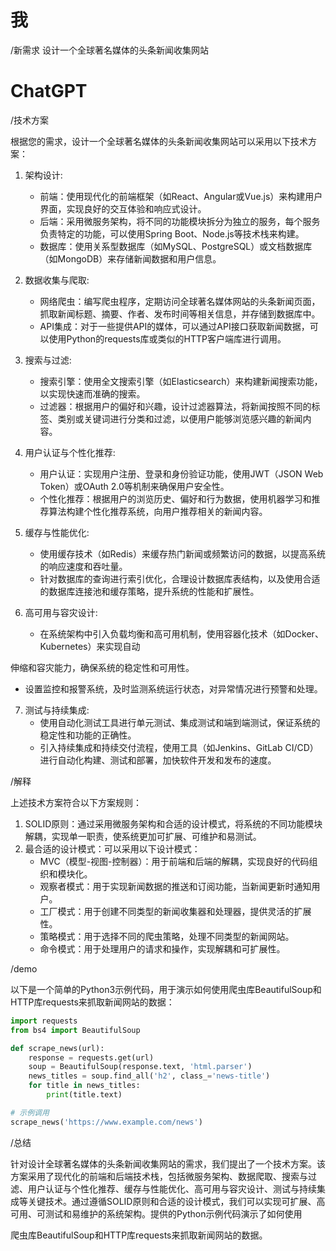 # 我
/新需求 设计一个全球著名媒体的头条新闻收集网站

# ChatGPT
/技术方案

根据您的需求，设计一个全球著名媒体的头条新闻收集网站可以采用以下技术方案：

1. 架构设计:
   - 前端：使用现代化的前端框架（如React、Angular或Vue.js）来构建用户界面，实现良好的交互体验和响应式设计。
   - 后端：采用微服务架构，将不同的功能模块拆分为独立的服务，每个服务负责特定的功能，可以使用Spring Boot、Node.js等技术栈来构建。
   - 数据库：使用关系型数据库（如MySQL、PostgreSQL）或文档数据库（如MongoDB）来存储新闻数据和用户信息。

2. 数据收集与爬取:
   - 网络爬虫：编写爬虫程序，定期访问全球著名媒体网站的头条新闻页面，抓取新闻标题、摘要、作者、发布时间等相关信息，并存储到数据库中。
   - API集成：对于一些提供API的媒体，可以通过API接口获取新闻数据，可以使用Python的requests库或类似的HTTP客户端库进行调用。

3. 搜索与过滤:
   - 搜索引擎：使用全文搜索引擎（如Elasticsearch）来构建新闻搜索功能，以实现快速而准确的搜索。
   - 过滤器：根据用户的偏好和兴趣，设计过滤器算法，将新闻按照不同的标签、类别或关键词进行分类和过滤，以便用户能够浏览感兴趣的新闻内容。

4. 用户认证与个性化推荐:
   - 用户认证：实现用户注册、登录和身份验证功能，使用JWT（JSON Web Token）或OAuth 2.0等机制来确保用户安全性。
   - 个性化推荐：根据用户的浏览历史、偏好和行为数据，使用机器学习和推荐算法构建个性化推荐系统，向用户推荐相关的新闻内容。

5. 缓存与性能优化:
   - 使用缓存技术（如Redis）来缓存热门新闻或频繁访问的数据，以提高系统的响应速度和吞吐量。
   - 针对数据库的查询进行索引优化，合理设计数据库表结构，以及使用合适的数据库连接池和缓存策略，提升系统的性能和扩展性。

6. 高可用与容灾设计:
   - 在系统架构中引入负载均衡和高可用机制，使用容器化技术（如Docker、Kubernetes）来实现自动

伸缩和容灾能力，确保系统的稳定性和可用性。
   - 设置监控和报警系统，及时监测系统运行状态，对异常情况进行预警和处理。

7. 测试与持续集成:
   - 使用自动化测试工具进行单元测试、集成测试和端到端测试，保证系统的稳定性和功能的正确性。
   - 引入持续集成和持续交付流程，使用工具（如Jenkins、GitLab CI/CD）进行自动化构建、测试和部署，加快软件开发和发布的速度。

/解释

上述技术方案符合以下方案规则：

1. SOLID原则：通过采用微服务架构和合适的设计模式，将系统的不同功能模块解耦，实现单一职责，使系统更加可扩展、可维护和易测试。
2. 最合适的设计模式：可以采用以下设计模式：
   - MVC（模型-视图-控制器）：用于前端和后端的解耦，实现良好的代码组织和模块化。
   - 观察者模式：用于实现新闻数据的推送和订阅功能，当新闻更新时通知用户。
   - 工厂模式：用于创建不同类型的新闻收集器和处理器，提供灵活的扩展性。
   - 策略模式：用于选择不同的爬虫策略，处理不同类型的新闻网站。
   - 命令模式：用于处理用户的请求和操作，实现解耦和可扩展性。

/demo

以下是一个简单的Python3示例代码，用于演示如何使用爬虫库BeautifulSoup和HTTP库requests来抓取新闻网站的数据：

```python
import requests
from bs4 import BeautifulSoup

def scrape_news(url):
    response = requests.get(url)
    soup = BeautifulSoup(response.text, 'html.parser')
    news_titles = soup.find_all('h2', class_='news-title')
    for title in news_titles:
        print(title.text)

# 示例调用
scrape_news('https://www.example.com/news')

```

/总结

针对设计全球著名媒体的头条新闻收集网站的需求，我们提出了一个技术方案。该方案采用了现代化的前端和后端技术栈，包括微服务架构、数据爬取、搜索与过滤、用户认证与个性化推荐、缓存与性能优化、高可用与容灾设计、测试与持续集成等关键技术。通过遵循SOLID原则和合适的设计模式，我们可以实现可扩展、高可用、可测试和易维护的系统架构。提供的Python示例代码演示了如何使用

爬虫库BeautifulSoup和HTTP库requests来抓取新闻网站的数据。
